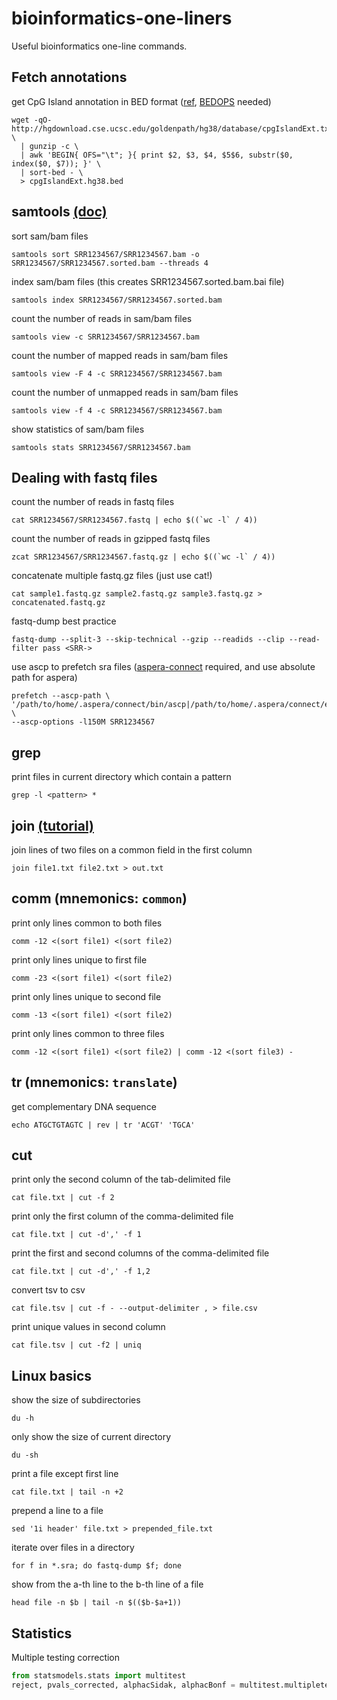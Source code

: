 # bioinformatics-one-liners
Useful bioinformatics one-line commands.

## Fetch annotations
get CpG Island annotation in BED format ([ref](https://www.biostars.org/p/236141/), [BEDOPS](https://bedops.readthedocs.io/en/latest/) needed)
```shell
wget -qO- http://hgdownload.cse.ucsc.edu/goldenpath/hg38/database/cpgIslandExt.txt.gz \
  | gunzip -c \
  | awk 'BEGIN{ OFS="\t"; }{ print $2, $3, $4, $5$6, substr($0, index($0, $7)); }' \
  | sort-bed - \
  > cpgIslandExt.hg38.bed
```
## samtools [(doc)](http://www.htslib.org/doc/samtools.html)
sort sam/bam files
```shell
samtools sort SRR1234567/SRR1234567.bam -o SRR1234567/SRR1234567.sorted.bam --threads 4
```

index sam/bam files (this creates SRR1234567.sorted.bam.bai file)
```shell
samtools index SRR1234567/SRR1234567.sorted.bam
```

count the number of reads in sam/bam files
```shell
samtools view -c SRR1234567/SRR1234567.bam
```

count the number of mapped reads in sam/bam files
```shell
samtools view -F 4 -c SRR1234567/SRR1234567.bam
```

count the number of unmapped reads in sam/bam files
```shell
samtools view -f 4 -c SRR1234567/SRR1234567.bam
```

show statistics of sam/bam files
```shell
samtools stats SRR1234567/SRR1234567.bam
```
## Dealing with fastq files
count the number of reads in fastq files
```shell
cat SRR1234567/SRR1234567.fastq | echo $((`wc -l` / 4))
```

count the number of reads in gzipped fastq files
```shell
zcat SRR1234567/SRR1234567.fastq.gz | echo $((`wc -l` / 4))
```

concatenate multiple fastq.gz files (just use cat!)
```shell
cat sample1.fastq.gz sample2.fastq.gz sample3.fastq.gz > concatenated.fastq.gz
```

fastq-dump best practice
```shell
fastq-dump --split-3 --skip-technical --gzip --readids --clip --read-filter pass <SRR->
```

use ascp to prefetch sra files ([aspera-connect](https://downloads.asperasoft.com/) required, and use absolute path for aspera)
```shell
prefetch --ascp-path \
'/path/to/home/.aspera/connect/bin/ascp|/path/to/home/.aspera/connect/etc/asperaweb_id_dsa.openssh' \
--ascp-options -l150M SRR1234567
```
## grep
print files in current directory which contain a pattern
```shell
grep -l <pattern> *
```
## join [(tutorial)](https://shapeshed.com/unix-join/)
join lines of two files on a common field in the first column
```shell
join file1.txt file2.txt > out.txt
```
## comm (mnemonics: `common`)
print only lines common to both files
```shell
comm -12 <(sort file1) <(sort file2)
```

print only lines unique to first file
```shell
comm -23 <(sort file1) <(sort file2)
```

print only lines unique to second file
```shell
comm -13 <(sort file1) <(sort file2)
```

print only lines common to three files
```shell
comm -12 <(sort file1) <(sort file2) | comm -12 <(sort file3) -
```
## tr (mnemonics: `translate`)
get complementary DNA sequence
```shell
echo ATGCTGTAGTC | rev | tr 'ACGT' 'TGCA'
```
## cut
print only the second column of the tab-delimited file
```shell
cat file.txt | cut -f 2
```

print only the first column of the comma-delimited file
```shell
cat file.txt | cut -d',' -f 1
```

print the first and second columns of the comma-delimited file
```shell
cat file.txt | cut -d',' -f 1,2
```

convert tsv to csv
```shell
cat file.tsv | cut -f - --output-delimiter , > file.csv
```

print unique values in second column
```shell
cat file.tsv | cut -f2 | uniq
```
## Linux basics
show the size of subdirectories
```shell
du -h
```

only show the size of current directory
```shell
du -sh
```

print a file except first line
```shell
cat file.txt | tail -n +2
```

prepend a line to a file
```shell
sed '1i header' file.txt > prepended_file.txt
```

iterate over files in a directory
```shell
for f in *.sra; do fastq-dump $f; done
```

show from the a-th line to the b-th line of a file
```shell
head file -n $b | tail -n $(($b-$a+1))
```

## Statistics
Multiple testing correction
```python
from statsmodels.stats import multitest
reject, pvals_corrected, alphacSidak, alphacBonf = multitest.multipletests(p_values, method='fdr_bh')
```
